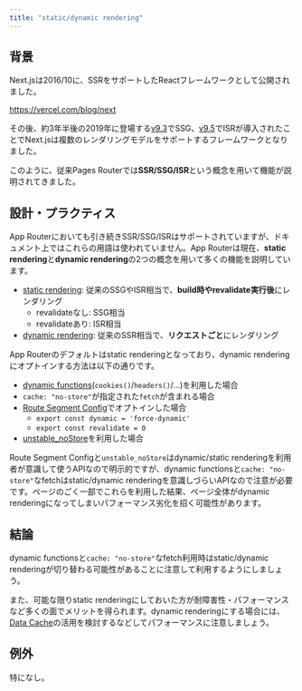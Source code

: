```yaml
---
title: "static/dynamic rendering"
---
```


## 背景

Next.jsは2016/10に、SSRをサポートしたReactフレームワークとして公開されました。

https://vercel.com/blog/next

その後、約3年半後の2019年に登場する[v9.3](https://nextjs.org/blog/next-9-3)でSSG、[v9.5](https://nextjs.org/blog/next-9-5)でISRが導入されたことでNext.jsは複数のレンダリングモデルをサポートするフレームワークとなりました。

このように、従来Pages Routerでは**SSR/SSG/ISR**という概念を用いて機能が説明されてきました。

## 設計・プラクティス

App Routerにおいても引き続きSSR/SSG/ISRはサポートされていますが、ドキュメント上ではこれらの用語は使われていません。App Routerは現在、**static rendering**と**dynamic rendering**の2つの概念を用いて多くの機能を説明しています。

- [static rendering](https://nextjs.org/docs/app/building-your-application/rendering/server-components#static-rendering-default): 従来のSSGやISR相当で、**build時やrevalidate実行後**にレンダリング
  - revalidateなし: SSG相当
  - revalidateあり: ISR相当
- [dynamic rendering](https://nextjs.org/docs/app/building-your-application/rendering/server-components#dynamic-rendering): 従来のSSR相当で、**リクエストごと**にレンダリング

App Routerのデフォルトはstatic renderingとなっており、dynamic renderingにオプトインする方法は以下の通りです。

- [dynamic functions](https://nextjs.org/docs/app/building-your-application/routing/route-handlers#dynamic-functions)(`cookies()`/`headers()`/...)を利用した場合
- `cache: "no-store"`が指定された`fetch`が含まれる場合
- [Route Segment Config](https://nextjs.org/docs/app/api-reference/file-conventions/route-segment-config)でオプトインした場合
  - `export const dynamic = 'force-dynamic'`
  - `export const revalidate = 0`
- [unstable_noStore](https://nextjs.org/docs/app/api-reference/functions/unstable_noStore)を利用した場合

Route Segment Configと`unstable_noStore`はdynamic/static renderingを利用者が意識して使うAPIなので明示的ですが、dynamic functionsと`cache: "no-store"`なfetchはstatic/dynamic renderingを意識しづらいAPIなので注意が必要です。ページのごく一部でこれらを利用した結果、ページ全体がdynamic renderingになってしまいパフォーマンス劣化を招く可能性があります。

## 結論

dynamic functionsと`cache: "no-store"`なfetch利用時はstatic/dynamic renderingが切り替わる可能性があることに注意して利用するようにしましょう。

また、可能な限りstatic renderingにしておいた方が耐障害性・パフォーマンスなど多くの面でメリットを得られます。dynamic renderingにする場合には、[Data Cache](https://nextjs.org/docs/app/building-your-application/caching#data-cache)の活用を検討するなどしてパフォーマンスに注意しましょう。

## 例外

特になし。
